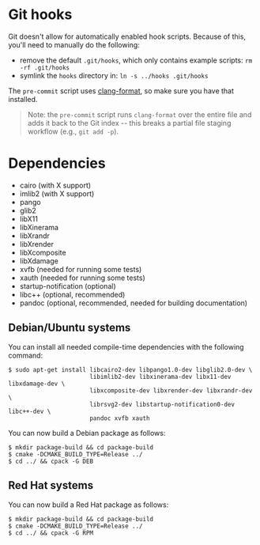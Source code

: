 # Git hooks

Git doesn't allow for automatically enabled hook scripts.
Because of this, you'll need to manually do the following:

-   remove the default `.git/hooks`, which only contains example scripts:
    ```rm -rf .git/hooks```
-   symlink the `hooks` directory in:
    ```ln -s ../hooks .git/hooks```

The `pre-commit` script uses
[clang-format](http://clang.llvm.org/docs/ClangFormat.html), so make sure you
have that installed.

> Note: the `pre-commit` script runs `clang-format` over the entire file and
> adds it back to the Git index -- this breaks a partial file staging workflow
> (e.g., `git add -p`).

# Dependencies

-   cairo (with X support)
-   imlib2 (with X support)
-   pango
-   glib2
-   libX11
-   libXinerama
-   libXrandr
-   libXrender
-   libXcomposite
-   libXdamage
-   xvfb (needed for running some tests)
-   xauth (needed for running some tests)
-   startup-notification (optional)
-   libc++ (optional, recommended)
-   pandoc (optional, recommended, needed for building documentation)

## Debian/Ubuntu systems

You can install all needed compile-time dependencies with the following command:

```
$ sudo apt-get install libcairo2-dev libpango1.0-dev libglib2.0-dev \
                       libimlib2-dev libxinerama-dev libx11-dev libxdamage-dev \
                       libxcomposite-dev libxrender-dev libxrandr-dev \
                       librsvg2-dev libstartup-notification0-dev libc++-dev \
                       pandoc xvfb xauth
```

You can now build a Debian package as follows:

```
$ mkdir package-build && cd package-build
$ cmake -DCMAKE_BUILD_TYPE=Release ../
$ cd ../ && cpack -G DEB
```

## Red Hat systems

You can now build a Red Hat package as follows:

```
$ mkdir package-build && cd package-build
$ cmake -DCMAKE_BUILD_TYPE=Release ../
$ cd ../ && cpack -G RPM
```
